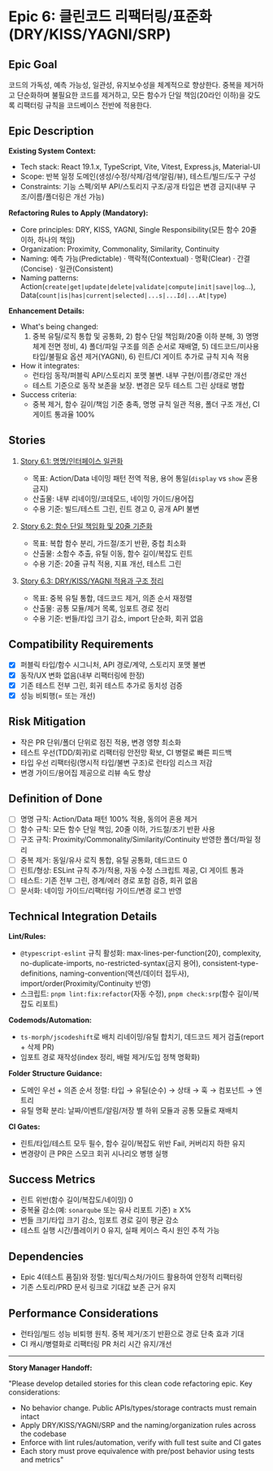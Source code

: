 # Epic 6: 클린코드 리팩터링/표준화 (DRY/KISS/YAGNI/SRP)

## Epic Goal

코드의 가독성, 예측 가능성, 일관성, 유지보수성을 체계적으로 향상한다. 중복을 제거하고 단순화하며 불필요한 코드를 제거하고, 모든 함수가 단일 책임(20라인 이하)을 갖도록 리팩터링 규칙을 코드베이스 전반에 적용한다.

## Epic Description

**Existing System Context:**

- Tech stack: React 19.1.x, TypeScript, Vite, Vitest, Express.js, Material-UI
- Scope: 반복 일정 도메인(생성/수정/삭제/검색/알림/뷰), 테스트/빌드/도구 구성
- Constraints: 기능 스펙/외부 API/스토리지 구조/공개 타입은 변경 금지(내부 구조/이름/폴더링은 개선 가능)

**Refactoring Rules to Apply (Mandatory):**

- Core principles: DRY, KISS, YAGNI, Single Responsibility(모든 함수 20줄 이하, 하나의 책임)
- Organization: Proximity, Commonality, Similarity, Continuity
- Naming: 예측 가능(Predictable) · 맥락적(Contextual) · 명확(Clear) · 간결(Concise) · 일관(Consistent)
- Naming patterns: Action(`create|get|update|delete|validate|compute|init|save|log`…), Data(`count|is|has|current|selected|...s|...Id|...At|type`)

**Enhancement Details:**

- What's being changed:
  1) 중복 유틸/로직 통합 및 공통화, 2) 함수 단일 책임화/20줄 이하 분해, 3) 명명 체계 전면 정비, 4) 폴더/파일 구조를 의존 순서로 재배열, 5) 데드코드/미사용 타입/불필요 옵션 제거(YAGNI), 6) 린트/CI 게이트 추가로 규칙 지속 적용
- How it integrates:
  - 런타임 동작/퍼블릭 API/스토리지 포맷 불변. 내부 구현/이름/경로만 개선
  - 테스트 기준으로 동작 보존을 보장. 변경은 모두 테스트 그린 상태로 병합
- Success criteria:
  - 중복 제거, 함수 길이/책임 기준 충족, 명명 규칙 일관 적용, 폴더 구조 개선, CI 게이트 통과율 100%

## Stories

1. [Story 6.1: 명명/인터페이스 일관화](../stories/story-6-1-naming-and-interface-consistency.md)
   - 목표: Action/Data 네이밍 패턴 전역 적용, 용어 통일(`display` vs `show` 혼용 금지)
   - 산출물: 내부 리네이밍/코데모드, 네이밍 가이드/용어집
   - 수용 기준: 빌드/테스트 그린, 린트 경고 0, 공개 API 불변

2. [Story 6.2: 함수 단일 책임화 및 20줄 기준화](../stories/story-6-2-single-responsibility-20-lines.md)
   - 목표: 복합 함수 분리, 가드절/조기 반환, 중첩 최소화
   - 산출물: 소함수 추출, 유틸 이동, 함수 길이/복잡도 린트
   - 수용 기준: 20줄 규칙 적용, 지표 개선, 테스트 그린

3. [Story 6.3: DRY/KISS/YAGNI 적용과 구조 정리](../stories/story-6-3-dry-kiss-yagni-structure.md)
   - 목표: 중복 유틸 통합, 데드코드 제거, 의존 순서 재정렬
   - 산출물: 공통 모듈/제거 목록, 임포트 경로 정리
   - 수용 기준: 번들/타입 크기 감소, import 단순화, 회귀 없음

## Compatibility Requirements

- [x] 퍼블릭 타입/함수 시그니처, API 경로/계약, 스토리지 포맷 불변
- [x] 동작/UX 변화 없음(내부 리팩터링에 한정)
- [x] 기존 테스트 전부 그린, 회귀 테스트 추가로 동치성 검증
- [x] 성능 비퇴행(= 또는 개선)

## Risk Mitigation

- 작은 PR 단위/폴더 단위로 점진 적용, 변경 영향 최소화
- 테스트 우선(TDD/회귀)로 리팩터링 안전망 확보, CI 병렬로 빠른 피드백
- 타입 우선 리팩터링(명시적 타입/불변 구조)로 런타임 리스크 저감
- 변경 가이드/용어집 제공으로 리뷰 속도 향상

## Definition of Done

- [ ] 명명 규칙: Action/Data 패턴 100% 적용, 동의어 혼용 제거
- [ ] 함수 규칙: 모든 함수 단일 책임, 20줄 이하, 가드절/조기 반환 사용
- [ ] 구조 규칙: Proximity/Commonality/Similarity/Continuity 반영한 폴더/파일 정리
- [ ] 중복 제거: 동일/유사 로직 통합, 유틸 공통화, 데드코드 0
- [ ] 린트/형상: ESLint 규칙 추가/적용, 자동 수정 스크립트 제공, CI 게이트 통과
- [ ] 테스트: 기존 전부 그린, 경계/에러 경로 포함 검증, 회귀 없음
- [ ] 문서화: 네이밍 가이드/리팩터링 가이드/변경 로그 반영

## Technical Integration Details

**Lint/Rules:**

- `@typescript-eslint` 규칙 활성화: max-lines-per-function(20), complexity, no-duplicate-imports, no-restricted-syntax(금지 용어), consistent-type-definitions, naming-convention(액션/데이터 접두사), import/order(Proximity/Continuity 반영)
- 스크립트: `pnpm lint:fix:refactor`(자동 수정), `pnpm check:srp`(함수 길이/복잡도 리포트)

**Codemods/Automation:**

- `ts-morph/jscodeshift`로 배치 리네이밍/유틸 합치기, 데드코드 제거 검출(report + 삭제 PR)
- 임포트 경로 재작성(index 정리, 배럴 제거/도입 정책 명확화)

**Folder Structure Guidance:**

- 도메인 우선 + 의존 순서 정렬: 타입 → 유틸(순수) → 상태 → 훅 → 컴포넌트 → 엔트리
- 유틸 명확 분리: 날짜/이벤트/알림/저장 별 하위 모듈과 공통 모듈로 재배치

**CI Gates:**

- 린트/타입/테스트 모두 필수, 함수 길이/복잡도 위반 Fail, 커버리지 하한 유지
- 변경량이 큰 PR은 스모크 회귀 시나리오 병행 실행

## Success Metrics

- 린트 위반(함수 길이/복잡도/네이밍) 0
- 중복율 감소(예: `sonarqube` 또는 유사 리포트 기준) ≥ X%
- 번들 크기/타입 크기 감소, 임포트 경로 길이 평균 감소
- 테스트 실행 시간/플레이키 0 유지, 실패 케이스 즉시 원인 추적 가능

## Dependencies

- Epic 4(테스트 품질)와 정렬: 빌더/픽스처/가이드 활용하여 안정적 리팩터링
- 기존 스토리/PRD 문서 링크로 기대값 보존 근거 유지

## Performance Considerations

- 런타임/빌드 성능 비퇴행 원칙. 중복 제거/조기 반환으로 경로 단축 효과 기대
- CI 캐시/병렬화로 리팩터링 PR 처리 시간 유지/개선

---

**Story Manager Handoff:**

"Please develop detailed stories for this clean code refactoring epic. Key considerations:

- No behavior change. Public APIs/types/storage contracts must remain intact
- Apply DRY/KISS/YAGNI/SRP and the naming/organization rules across the codebase
- Enforce with lint rules/automation, verify with full test suite and CI gates
- Each story must prove equivalence with pre/post behavior using tests and metrics"


